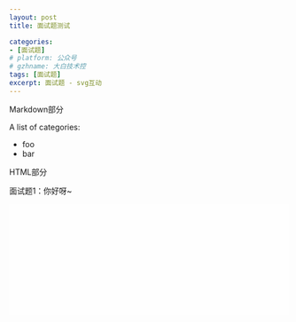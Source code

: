 ```yaml
---
layout: post
title: 面试题测试

categories: 
- [面试题]
# platform: 公众号
# gzhname: 大白技术控
tags: [面试题]
excerpt: 面试题 - svg互动
---
```


<section id="categories" markdown="1">

Markdown部分

A list of categories:

- foo
- bar

</section>

<div id="html" markdown="0">
<p>HTML部分</p>
        <p>
            面试题1：你好呀~
        </p>
        <section
            style="height: 180px;overflow-x: hidden;overflow-y: auto;text-align: center;box-sizing: border-box;padding: 10px;border-width: 1px;border-style: solid;border-color: rgb(238, 238, 238);">
            <section class="" style="border-width: 0px;border-style: none;border-color: initial;box-sizing: border-box;">
                <p style="margin-bottom: 10px;white-space: normal;">
                    <br />
                </p>
                <p style="text-align:center;margin-bottom: 10px;white-space: normal;" align="center">
                    <strong style="font-size: 14px;caret-color: red;"><span style="font-size: 18px;"><span
                                style="line-height: 22.4px;">我&nbsp;在</span></span></strong> &nbsp; &nbsp; &nbsp;<br />
                </p>
            </section>
        </section>
        <center class="" style="box-sizing: border-box;text-align: center;">
            <svg width="100%" height="200" xmlns="http://www.w3.org/2000/svg"
                style="margin-top: -180px;box-sizing: border-box;transform: rotateZ(0deg);-webkit-transform: rotateZ(0deg);-moz-transform: rotateZ(0deg);-o-transform: rotateZ(0deg);">
                <rect width="100%" height="200" style="fill: #fefefe;box-sizing: border-box;">
                    <animate attributename="opacity" begin="click" dur="6s" style="box-sizing: border-box;" from="1" to="0"
                        fill="freeze"></animate>
                </rect>
            </svg>
        </center>
</div>